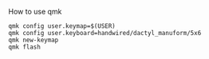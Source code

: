  How to use qmk

```
qmk config user.keymap=$(USER)
qmk config user.keyboard=handwired/dactyl_manuform/5x6
qmk new-keymap
qmk flash
```